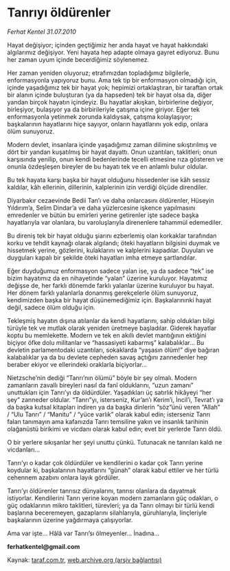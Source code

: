 # Tanrıyı öldürenler

*Ferhat Kentel 31.07.2010*

<div class="yazi"><p>Hayat değişiyor; içinden geçtiğimiz her anda hayat ve hayat hakkındaki algılarımız değişiyor. Yeni hayata hep adapte olmaya gayret ediyoruz. Bunu her zaman uyum içinde becerdiğimiz söylenemez.</p>
<p>Her zaman yeniden oluyoruz; etrafımızdan topladığımız bilgilerle, enformasyonla yapıyoruz bunu. Ama tek tip bir enformasyon olmadığı için, içinde yaşadığımız tek bir hayat yok; hepimizi ortaklaştıran, bir taraftan ortak bir alanın içinde buluşturan (ya da hapseden) tek bir hayat olsa da, diğer yandan birçok hayatın içindeyiz. Bu hayatlar akışkan, birbirlerine değiyor, birleşiyor, bulaşıyor ya da birbirileriyle çatışma içine giriyor. Eğer tek enformasyonla yetinmek zorunda kaldıysak, çatışma kolaylaşıyor; başkalarının hayatlarını hiçe sayıyor, onların hayatlarını yok edip, onlara ölüm sunuyoruz. </p>
<p>Modern devlet, insanlara içinde yaşadığımız zaman dilimine sıkıştırılmış ve dört bir yandan kuşatılmış bir hayat dayattı. Onun uzantıları, taklitleri; onun karşısında yenilip, onun kendi bedenlerinde tecelli etmesine rıza gösteren ve onunla özdeşleşen bireyler de bu hayatı tek ve en anlamlı bulur oldular. </p>
<p>Bu tek hayata karşı başka bir hayat olduğunu hissedenler ise kâh sessiz kaldılar, kâh ellerinin, dillerinin, kalplerinin izin verdiği ölçüde direndiler. </p>
<p>Diyarbakır cezaevinde Bedii Tan’ı ve daha onlarcasını öldürenler, Hüseyin Yıldırım’a, Selim Dindar’a ve daha yüzlercesine işkence yapılmasını emredenler ve bütün bu emirleri yerine getirenler işte sadece başka hayatlarıyla var olanlara, bu varoluşlarıyla direnenlere tahammül edemediler. </p>
<p>Bu direniş tek bir hayat olduğu şiarını ezberlemiş olan korkaklar tarafından korku ve tehdit kaynağı olarak algılandı; öteki hayatların bilgisini duymak ve hissetmek yerine, gözlerini, kulaklarını ve kalplerini kapadılar. Duyuları ve duyguları kapalı bir şekilde öteki hayatları imha etmeye şartlandılar. </p>
<p>Eğer duyduğumuz enformasyon sadece yalan ise, ya da sadece “tek” ise bizim hayatımız da en nihayetinde “yalan” üzerine kuruluyor. Hayatımız değişse de, her farklı dönemde farklı yalanlar üzerine kuruluyor bu hayat. Her dönem farklı yalanlarla donanmış gerekçelerle ölüm sunuyoruz, kendimizden başka bir hayat düşünemediğimiz için. Başkalarınınki hayat değil, sadece ölüm olduğu için.</p>
<p>Tekleşmiş hayatın dışına atılanlar da kendi hayatlarını, sahip oldukları bilgi türüyle tek ve mutlak olarak yeniden üretmeye başladılar. Giderek hayatlar koptu bu memlekette. Modern ve tek en akıllı devlet mantığının ektiğini biçiyor öfke dolu militanlar ve “hassasiyeti kabarmış” kalabalıklar... Bu devletin parlamentodaki uzantıları, sokaklarda “yaşasın ölüm!” diye bağıran kalabalıklar ya da bu devlete cepheden savaş açtığını zannedenler hep beraber ekiyor ve ellerindeki oraklarla biçiyorlar...</p>
<p>Nietzsche’nin dediği “Tanrı’nın ölümü” böyle bir şey olmalı. Modern zamanların zavallı bireyleri nasıl da fanî olduklarını, “uzun zamanı” unuttukları için Tanrı’yı da öldürdüler. Yaşadıkları üç satırlık hikâyeyi “her şey” zanneder oldular. “Tanrı”yı, isterseniz, Kur’an’ı Kerim’i, İncil’i, Tevrat’ı ya da başka kutsal kitapları indiren ya da başka dinlerin “söz”ünü veren “Allah” / “Ulu Tanrı” / “Manitu” / “yüce varlık” olarak kabul edin; isterseniz Tanrı falan tanımayın ama kafanızda Tanrı temsiline yakın ve insanlık tarihinin olağanüstü birikimi ve vicdanı olarak kabul edin; evet bir yerlerde Tanrı öldü. </p>
<p>O bir yerlere sıkışanlar her şeyi unuttu çünkü. Tutunacak ne tanrıları kaldı ne vicdanları...</p>
<p>Tanrı’yı o kadar çok öldürdüler ve kendilerini o kadar çok Tanrı yerine koydular ki, başkalarının hayatlarını “günah” olarak kabul ettiler ve her türlü cehennem azabını onlara layık gördüler.</p>
<p>Tanrı’yı öldürenler tanrısız dünyalarını, tanrısı olanlara da dayatmak istiyorlar. Kendilerini Tanrı yerine koyan modern zamanların güç odakları, o güç odaklarının mikro taklitleri, türevleri; ya da Tanrı olmayı bir türlü kendi başlarına beceremeyen, gazaplarını silahlarıyla, güruhlarıyla, linçleriyle başkalarının üzerine yağdırmaya çalışıyorlar.</p>
<p>Ama var işte... Hâlâ var Tanrı’sı ölmeyenler... İnadına...</p>
<p><b>ferhatkentel@gmail.com</b></p>
</div>

Kaynak: [taraf.com.tr](http://www.taraf.com.tr:80/ferhat-kentel/makale-tanriyi-oldurenler.htm), [web.archive.org (arşiv bağlantısı)](http://web.archive.org/web/20100803114842/http://www.taraf.com.tr:80/ferhat-kentel/makale-tanriyi-oldurenler.htm)
